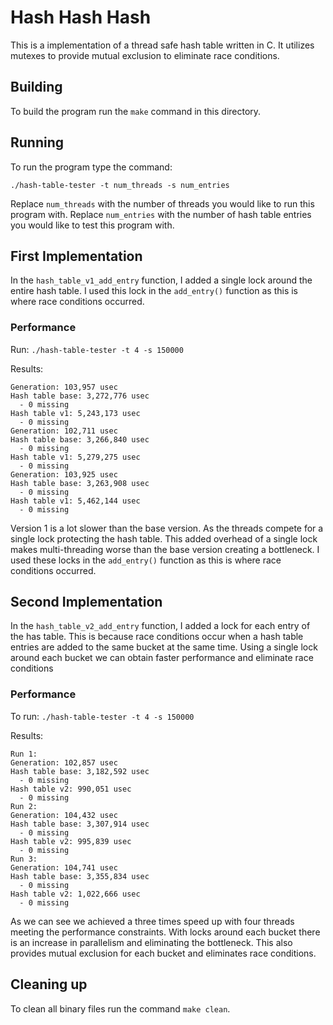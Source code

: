 # Hash Hash Hash
This is a implementation of a thread safe hash table written in C. It utilizes mutexes to provide mutual exclusion to eliminate race conditions. 

## Building
To build the program run the `make` command in this directory.

## Running
To run the program type the command:
```shell
./hash-table-tester -t num_threads -s num_entries
```
Replace `num_threads` with the number of threads you would like to run this program with. Replace `num_entries` with the number of hash table entries you would like to test this program with.

## First Implementation
In the `hash_table_v1_add_entry` function, I added a single lock around the entire hash table. I used this lock in the `add_entry()` function as this is where race conditions occurred.

### Performance
Run:
`./hash-table-tester -t 4 -s 150000`

Results:
```
Generation: 103,957 usec
Hash table base: 3,272,776 usec
  - 0 missing
Hash table v1: 5,243,173 usec
  - 0 missing
Generation: 102,711 usec
Hash table base: 3,266,840 usec
  - 0 missing
Hash table v1: 5,279,275 usec
  - 0 missing
Generation: 103,925 usec
Hash table base: 3,263,908 usec
  - 0 missing
Hash table v1: 5,462,144 usec
  - 0 missing
```
Version 1 is a lot slower than the base version. As the threads compete for a single lock protecting the hash table. This added overhead of a single lock makes multi-threading worse than the base version creating a bottleneck. I used these locks in the `add_entry()` function as this is where race conditions occurred.

## Second Implementation
In the `hash_table_v2_add_entry` function, I added a lock for each entry of the has table. This is because race conditions occur when a hash table entries are added to the same bucket at the same time. Using a single lock around each bucket we can obtain faster performance and eliminate race conditions

### Performance
To run:
`./hash-table-tester -t 4 -s 150000`

Results:
```
Run 1:
Generation: 102,857 usec
Hash table base: 3,182,592 usec
  - 0 missing
Hash table v2: 990,051 usec
  - 0 missing
Run 2:
Generation: 104,432 usec
Hash table base: 3,307,914 usec
  - 0 missing
Hash table v2: 995,839 usec
  - 0 missing
Run 3:
Generation: 104,741 usec
Hash table base: 3,355,834 usec
  - 0 missing
Hash table v2: 1,022,666 usec
  - 0 missing
```

As we can see we achieved a three times speed up with four threads meeting the performance constraints. With locks around each bucket there is an increase in parallelism and eliminating the bottleneck. This also provides mutual exclusion for each bucket and eliminates race conditions.
## Cleaning up
To clean all binary files run the command `make clean`. 
